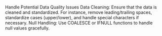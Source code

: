 

Handle Potential Data Quality Issues
Data Cleaning: Ensure that the data is cleaned and standardized. For instance, remove leading/trailing spaces, standardize cases (upper/lower), and handle special characters if necessary.
Null Handling: Use COALESCE or IFNULL functions to handle null values gracefully.
